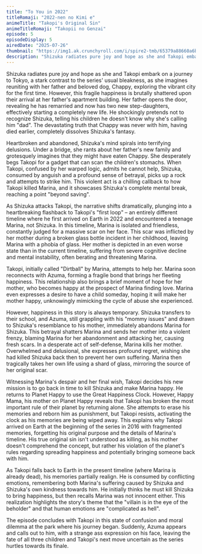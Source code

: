 ```yaml
---
title: "To You in 2022"
titleRomaji: "2022-nen no Kimi e"
animeTitle: "Takopi's Original Sin"
animeTitleRomaji: "Takopii no Genzai"
episode: 5
episodeDisplay: 5
airedDate: "2025-07-26"
thumbnail: "https://img1.ak.crunchyroll.com/i/spire2-tmb/65379a88660a6bca3806bfd8690ab7e31753449822_full.jpg"
description: "Shizuka radiates pure joy and hope as she and Takopi embark on a journey to Tokyo, a stark contrast to the series' usual bleakness, as she imagines reuniting with her father and beloved dog, Chappy, exploring the vibrant city for the first time. However, this fragile happiness is brutally shattered upon their arrival at her father's apartment building. Her father opens the door, revealing he has remarried and now has two new step-daughters, effectively starting a completely new life. He shockingly pretends not to recognize Shizuka, telling his children he doesn't know why she's calling him dad. The devastating truth that Chappy was never with him, having died earlier, completely dissolves Shizuka's fantasy."
---
```


Shizuka radiates pure joy and hope as she and Takopi embark on a journey to Tokyo, a stark contrast to the series' usual bleakness, as she imagines reuniting with her father and beloved dog, Chappy, exploring the vibrant city for the first time. However, this fragile happiness is brutally shattered upon their arrival at her father's apartment building. Her father opens the door, revealing he has remarried and now has two new step-daughters, effectively starting a completely new life. He shockingly pretends not to recognize Shizuka, telling his children he doesn't know why she's calling him "dad". The devastating truth that Chappy was never with him, having died earlier, completely dissolves Shizuka's fantasy.

Heartbroken and abandoned, Shizuka's mind spirals into terrifying delusions. Under a bridge, she rants about her father's new family and grotesquely imagines that they might have eaten Chappy. She desperately begs Takopi for a gadget that can scan the children's stomachs. When Takopi, confused by her warped logic, admits he cannot help, Shizuka, consumed by anguish and a profound sense of betrayal, picks up a rock and attempts to strike him. This violent act is a chilling callback to how Takopi killed Marina, and it showcases Shizuka's complete mental break, reaching a point "beyond saving".

As Shizuka attacks Takopi, the narrative shifts dramatically, plunging into a heartbreaking flashback to Takopi's "first loop" – an entirely different timeline where he first arrived on Earth in 2022 and encountered a teenage Marina, not Shizuka. In this timeline, Marina is isolated and friendless, constantly judged for a massive scar on her face. This scar was inflicted by her mother during a broken glass bottle incident in her childhood, leaving Marina with a phobia of glass. Her mother is depicted in an even worse state than in the current timeline, suffering from severe cognitive decline and mental instability, often berating and threatening Marina.

Takopi, initially called "Dirtball" by Marina, attempts to help her. Marina soon reconnects with Azuma, forming a fragile bond that brings her fleeting happiness. This relationship also brings a brief moment of hope for her mother, who becomes happy at the prospect of Marina finding love. Marina even expresses a desire to have a child someday, hoping it will make her mother happy, unknowingly mimicking the cycle of abuse she experienced.

However, happiness in this story is always temporary. Shizuka transfers to their school, and Azuma, still grappling with his "mommy issues" and drawn to Shizuka's resemblance to his mother, immediately abandons Marina for Shizuka. This betrayal shatters Marina and sends her mother into a violent frenzy, blaming Marina for her abandonment and attacking her, causing fresh scars. In a desperate act of self-defense, Marina kills her mother. Overwhelmed and delusional, she expresses profound regret, wishing she had killed Shizuka back then to prevent her own suffering. Marina then tragically takes her own life using a shard of glass, mirroring the source of her original scar.

Witnessing Marina's despair and her final wish, Takopi decides his new mission is to go back in time to kill Shizuka and make Marina happy. He returns to Planet Happy to use the Great Happiness Clock. However, Happy Mama, his mother on Planet Happy reveals that Takopi has broken the most important rule of their planet by returning alone. She attempts to erase his memories and reborn him as punishment, but Takopi resists, activating the clock as his memories are being wiped away. This explains why Takopi arrived on Earth at the beginning of the series in 2016 with fragmented memories, forgetting his original purpose and the details of Marina's timeline. His true original sin isn't understood as killing, as his mother doesn't comprehend the concept, but rather his violation of the planet's rules regarding spreading happiness and potentially bringing someone back with him.

As Takopi falls back to Earth in the present timeline (where Marina is already dead), his memories partially realign. He is consumed by conflicting emotions, remembering both Marina's suffering caused by Shizuka and Shizuka's own kindness towards him. He initially thinks he must kill Shizuka to bring happiness, but then recalls Marina was not innocent either. This realization highlights the story's theme that the "villain is in the eye of the beholder" and that human emotions are "complicated as hell".

The episode concludes with Takopi in this state of confusion and moral dilemma at the park where his journey began. Suddenly, Azuma appears and calls out to him, with a strange ass expression on his face, leaving the fate of all three children and Takopi's next move uncertain as the series hurtles towards its finale.
